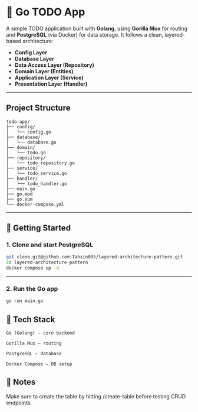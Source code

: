 # 📝 Go TODO App

A simple TODO application built with **Golang**, using **Gorilla Mux** for routing and **PostgreSQL** (via Docker) for data storage. It follows a clean, layered-based architecture:

- **Config Layer**
- **Database Layer**
- **Data Access Layer (Repository)**
- **Domain Layer (Entities)**
- **Application Layer (Service)**
- **Presentation Layer (Handler)**

---

## Project Structure

```
todo-app/
├── config/
│   └── config.go
├── database/
│   └── database.go
├── domain/
│   └── todo.go
├── repository/
│   └── todo_repository.go
├── service/
│   └── todo_service.go
├── handler/
│   └── todo_handler.go
├── main.go
├── go.mod
├── go.sum
└── docker-compose.yml
```


---

## 🐳 Getting Started

### 1. Clone and start PostgreSQL
```bash
git clone git@github.com:Tahsin005/layered-architecture-pattern.git
cd layered-architecture-pattern
docker compose up -d
```

---

### 2. Run the Go app
```bash
go run main.go
```

## 🧪 Tech Stack
```
Go (Golang) – core backend

Gorilla Mux – routing

PostgreSQL – database

Docker Compose – DB setup
```

## 📌 Notes
Make sure to create the table by hitting /create-table before testing CRUD endpoints.


